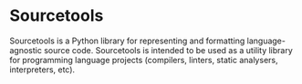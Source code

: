 # Sourcetools

Sourcetools is a Python library for representing and formatting language-agnostic source code.
Sourcetools is intended to be used as a utility library for programming language projects
(compilers, linters, static analysers, interpreters, etc).
